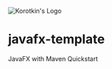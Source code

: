 ![Korotkin's Logo](http://www.korotkin.co.il/logo.png)

# javafx-template
JavaFX with Maven Quickstart
